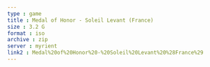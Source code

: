 ```yaml
---
type : game
title : Medal of Honor - Soleil Levant (France)
size : 3.2 G
format : iso
archive : zip
server : myrient
link2 : Medal%20of%20Honor%20-%20Soleil%20Levant%20%28France%29
---
```

